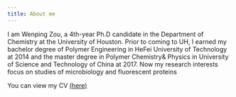 ```yaml
---
title: About me
---
```


I am Wenping Zou, a 4th-year Ph.D candidate in the Department of Chemistry at the University of Houston. Prior to coming to UH, I earned my bachelor degree of Polymer Engineering in HeFei University of Technology at 2014 and the master degree in Polymer Chemistry& Physics in University of Science and Technology of China at 2017. Now my research interests focus on studies of microbiology and fluorescent proteins

You can view my CV [(here)](/CV.pdf)